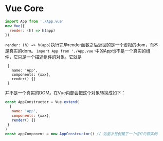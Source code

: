# Vue Core

```js
import App from './App.vue'
new Vue({
  render: (h) => h(app)
})
```

`render: (h) => h(app)`执行完毕render函数之后返回的是一个虚拟的dom，而不是真实的dom。
`import App from './App.vue'`中的App也不是一个真实的组件，它只是一个描述组件的对象。它就是

```vue
 {
   name: 'App',
   components: {xxx},
   render() {}
 }
```

并不是一个真实的DOM。在Vue内部会把这个对象转换成如下：

```js
const AppConstructor = Vue.extend(
  {
   name: 'App',
   components: {xxx},
   render() {}
 }
)
const appComponent = new AppConstructor() // 这里才是创建了一个组件的额实例
```